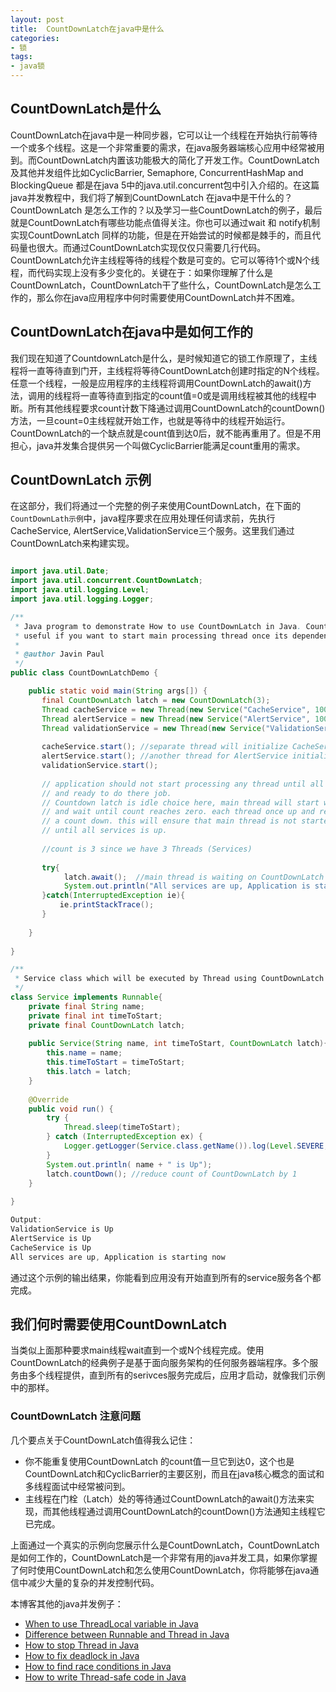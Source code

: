 ```yaml
---
layout: post
title:  CountDownLatch在java中是什么
categories:
- 锁
tags:
- java锁
---
```

## CountDownLatch是什么

CountDownLatch在java中是一种同步器，它可以让一个线程在开始执行前等待一个或多个线程。这是一个非常重要的需求，在java服务器端核心应用中经常被用到。而CountDownLatch内置该功能极大的简化了开发工作。CountDownLatch 及其他并发组件比如CyclicBarrier, Semaphore, ConcurrentHashMap and BlockingQueue 都是在java 5中的java.util.concurrent包中引入介绍的。在这篇java并发教程中，我们将了解到CountDownLatch 在java中是干什么的？CountDownLatch 是怎么工作的？以及学习一些CountDownLatch的例子，最后就是CountDownLatch有哪些功能点值得关注。你也可以通过wait 和 notify机制实现CountDownLatch 同样的功能，但是在开始尝试的时候都是棘手的，而且代码量也很大。而通过CountDownLatch实现仅仅只需要几行代码。CountDownLatch允许主线程等待的线程个数是可变的。它可以等待1个或N个线程，而代码实现上没有多少变化的。关键在于：如果你理解了什么是CountDownLatch，CountDownLatch干了些什么，CountDownLatch是怎么工作的，那么你在java应用程序中何时需要使用CountDownLatch并不困难。

## CountDownLatch在java中是如何工作的

我们现在知道了CountdownLatch是什么，是时候知道它的锁工作原理了，主线程将一直等待直到门开，主线程将等待CountDownLatch创建时指定的N个线程。任意一个线程，一般是应用程序的主线程将调用CountDownLatch的await()方法，调用的线程将一直等待直到指定的count值=0或是调用线程被其他的线程中断。所有其他线程要求count计数下降通过调用CountDownLatch的countDown()方法，一旦count=0主线程就开始工作，也就是等待中的线程开始运行。CountDownLatch的一个缺点就是count值到达0后，就不能再重用了。但是不用担心，java并发集合提供另一个叫做CyclicBarrier能满足count重用的需求。

## CountDownLatch 示例

在这部分，我们将通过一个完整的例子来使用CountDownLatch，在下面的`CountDownLath示例`中，java程序要求在应用处理任何请求前，先执行CacheService, AlertService,ValidationService三个服务。这里我们通过CountDownLatch来构建实现。

```java

import java.util.Date;
import java.util.concurrent.CountDownLatch;
import java.util.logging.Level;
import java.util.logging.Logger;

/**
 * Java program to demonstrate How to use CountDownLatch in Java. CountDownLatch is
 * useful if you want to start main processing thread once its dependency is completed as illustrated in this CountDownLatch Example
 * 
 * @author Javin Paul
 */
public class CountDownLatchDemo {

    public static void main(String args[]) {
       final CountDownLatch latch = new CountDownLatch(3);
       Thread cacheService = new Thread(new Service("CacheService", 1000, latch));
       Thread alertService = new Thread(new Service("AlertService", 1000, latch));
       Thread validationService = new Thread(new Service("ValidationService", 1000, latch));
      
       cacheService.start(); //separate thread will initialize CacheService
       alertService.start(); //another thread for AlertService initialization
       validationService.start();
      
       // application should not start processing any thread until all service is up
       // and ready to do there job.
       // Countdown latch is idle choice here, main thread will start with count 3
       // and wait until count reaches zero. each thread once up and read will do
       // a count down. this will ensure that main thread is not started processing
       // until all services is up.
      
       //count is 3 since we have 3 Threads (Services)
      
       try{
            latch.await();  //main thread is waiting on CountDownLatch to finish
            System.out.println("All services are up, Application is starting now");
       }catch(InterruptedException ie){
           ie.printStackTrace();
       }
      
    }
  
}

/**
 * Service class which will be executed by Thread using CountDownLatch synchronizer.
 */
class Service implements Runnable{
    private final String name;
    private final int timeToStart;
    private final CountDownLatch latch;
  
    public Service(String name, int timeToStart, CountDownLatch latch){
        this.name = name;
        this.timeToStart = timeToStart;
        this.latch = latch;
    }
  
    @Override
    public void run() {
        try {
            Thread.sleep(timeToStart);
        } catch (InterruptedException ex) {
            Logger.getLogger(Service.class.getName()).log(Level.SEVERE, null, ex);
        }
        System.out.println( name + " is Up");
        latch.countDown(); //reduce count of CountDownLatch by 1
    }
  
}

Output:
ValidationService is Up
AlertService is Up
CacheService is Up
All services are up, Application is starting now

```

通过这个示例的输出结果，你能看到应用没有开始直到所有的service服务各个都完成。

## 我们何时需要使用CountDownLatch

当类似上面那种要求main线程wait直到一个或N个线程完成。使用CountDownLatch的经典例子是基于面向服务架构的任何服务器端程序。多个服务由多个线程提供，直到所有的serivces服务完成后，应用才启动，就像我们示例中的那样。

### CountDownLatch 注意问题
几个要点关于CountDownLatch值得我么记住：  

- 你不能重复使用CountDownLatch 的count值一旦它到达0，这个也是CountDownLatch和CyclicBarrier的主要区别，而且在java核心概念的面试和多线程面试中经常被问到。
- 主线程在门栓（Latch）处的等待通过CountDownLatch的await()方法来实现，而其他线程通过调用CountDownLatch的countDown()方法通知主线程它已完成。


上面通过一个真实的示例向您展示什么是CountDownLatch，CountDownLatch是如何工作的，CountDownLatch是一个非常有用的java并发工具，如果你掌握了何时使用CountDownLatch和怎么使用CountDownLatch，你将能够在java通信中减少大量的复杂的并发控制代码。  


本博客其他的java并发例子：

- [When to use ThreadLocal variable in Java](http://javarevisited.blogspot.sg/2012/05/how-to-use-threadlocal-in-java-benefits.html)
- [Difference between Runnable and Thread in Java](http://javarevisited.blogspot.sg/2012/01/difference-thread-vs-runnable-interface.html)
- [How to stop Thread in Java](http://javarevisited.blogspot.sg/2011/10/how-to-stop-thread-java-example.html)
- [How to fix deadlock in Java](http://javarevisited.blogspot.sg/2010/10/what-is-deadlock-in-java-how-to-fix-it.html)
- [How to find race conditions in Java](http://javarevisited.blogspot.sg/2012/02/what-is-race-condition-in.html)
- [How to write Thread-safe code in Java](http://javarevisited.blogspot.sg/2012/01/how-to-write-thread-safe-code-in-java.html)



